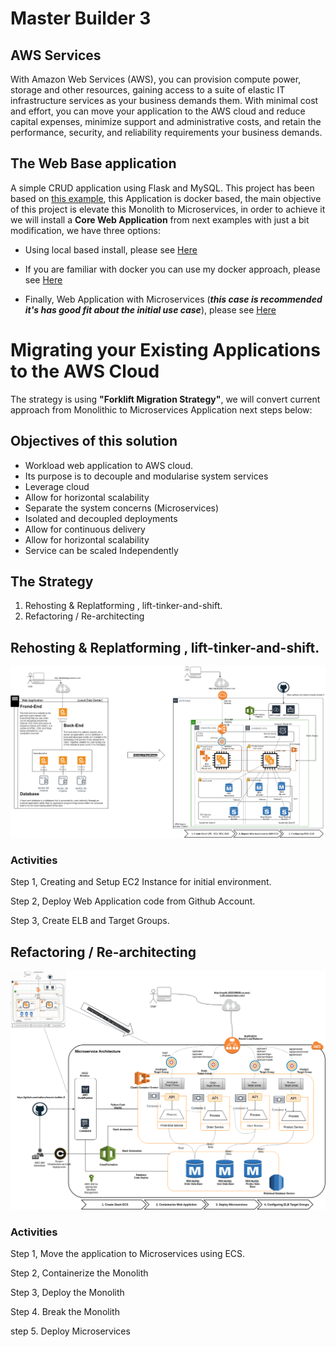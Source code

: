 # Master Builder 3

## AWS Services
With Amazon Web Services (AWS), you can provision compute power, storage and other resources, gaining access to a suite of elastic IT infrastructure services as your business demands them. With minimal cost and effort, you can move your application to the AWS cloud and reduce capital expenses, minimize support and administrative costs, and retain the performance, security, and reliability requirements your business demands.

## The Web Base application
A simple CRUD application using Flask and MySQL. This project has been based  on [this example](https://github.com/muhammadhanif/crud-application-using-flask-and-mysql), this Application is
docker based, the main objective of this project is elevate this Monolith to Microservices, in order to achieve it 
we will install a **Core Web Application** from next examples with just a bit modification,  we have three options:

   - Using local based install, please see [Here](topics/my_local_monolith_install.md)
   
   - If you are familiar with docker you can use my docker approach, please see [Here](docker_approach/my_docker_monolith_install.md)
   
   - Finally, Web Application with Microservices (__*this case is recommended it's has good fit about the initial use case*__), please see [Here](workspace/dev/code-webapp-micro/frontend/)
        
    
# Migrating your Existing Applications to the AWS Cloud

The strategy is using __"Forklift Migration Strategy"__, we will convert current approach from Monolithic to Microservices Application next steps below:

## Objectives of this solution
- Workload web application to AWS cloud.
- Its purpose is to decouple and modularise system services
- Leverage cloud
- Allow for horizontal scalability
- Separate the system concerns (Microservices)
- Isolated and decoupled deployments
- Allow for continuous delivery
- Allow for horizontal scalability
- Service can be scaled Independently
 

## The Strategy

   1. Rehosting & Replatforming , lift-tinker-and-shift.
   2. Refactoring / Re-architecting

## Rehosting & Replatforming , lift-tinker-and-shift.

![Monolithic Application to AWS Cloud][img1]

### Activities

Step 1, Creating and Setup EC2 Instance for initial environment. 

Step 2, Deploy Web Application code from Github Account.

Step 3, Create ELB and Target Groups.

## Refactoring / Re-architecting

![Monolithic Application to Microservices][img2]

### Activities

Step 1, Move the application to Microservices using ECS.

Step 2, Containerize the Monolith

Step 3, Deploy the Monolith

Step 4. Break the Monolith

step 5. Deploy Microservices

[img0]: images/mb3-monolithic-app.png "Monolithic Application"
[img1]: images/mb3-monolithic_app-to-cloud.png "Monolithic Application to Cloud"
[img2]: images/mb3-microservices-app.png "Microservices Application"

